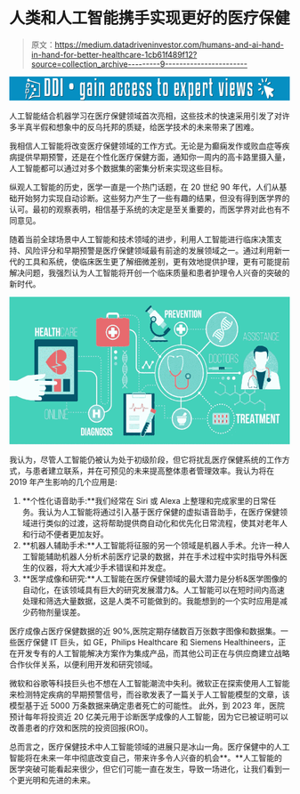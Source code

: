 # 人类和人工智能携手实现更好的医疗保健

> 原文：<https://medium.datadriveninvestor.com/humans-and-ai-hand-in-hand-for-better-healthcare-1cb61f489f12?source=collection_archive---------9----------------------->

[![](img/c67bb6244e891913febbc6f9ea9f1451.png)](http://www.track.datadriveninvestor.com/1B9E)

人工智能结合机器学习在医疗保健领域首次亮相，这些技术的快速采用引发了对许多半真半假和想象中的反乌托邦的质疑，给医学技术的未来带来了困难。

我相信人工智能将改变医疗保健领域的工作方式。无论是为癫痫发作或败血症等疾病提供早期预警，还是在个性化医疗保健方面，通知你一周内的高卡路里摄入量，人工智能都可以通过对多个数据集的密集分析来实现这些目标。

纵观人工智能的历史，医学一直是一个热门话题，在 20 世纪 90 年代，人们从基础开始努力实现自动诊断。这些努力产生了一些有趣的结果，但没有得到医学界的认可。最初的观察表明，相信基于系统的决定是至关重要的，而医学界对此也有不同意见。

随着当前全球场景中人工智能和技术领域的进步，利用人工智能进行临床决策支持、风险评分和早期预警是医疗保健领域最有前途的发展领域之一。通过利用新一代的工具和系统，使临床医生更了解细微差别，更有效地提供护理，更有可能提前解决问题，我强烈认为人工智能将开创一个临床质量和患者护理令人兴奋的突破的新时代。

![](img/2333343f7fe40286f61015d32910e048.png)

我认为，尽管人工智能仍被认为处于初级阶段，但它将扰乱医疗保健系统的工作方式，与患者建立联系，并在可预见的未来提高整体患者管理效率。我认为将在 2019 年产生影响的几个应用是:

1.  **个性化语音助手:**我们经常在 Siri 或 Alexa 上整理和完成家里的日常任务。我认为人工智能将通过引入基于医疗保健的虚拟语音助手，在医疗保健领域进行类似的过渡，这将帮助提供商自动化和优先化日常流程，使其对老年人和行动不便者更加友好。
2.  **机器人辅助手术:**人工智能将征服的另一个领域是机器人手术。允许一种人工智能辅助机器人分析术前医疗记录的数据，并在手术过程中实时指导外科医生的仪器，将大大减少手术错误和并发症。
3.  **医学成像和研究:**人工智能在医疗保健领域的最大潜力是分析&医学图像的自动化，在该领域具有巨大的研究发展潜力&。人工智能可以在短时间内高速处理和筛选大量数据，这是人类不可能做到的。我能想到的一个实时应用是减少药物剂量误差。

医疗成像占医疗保健数据的近 90%,医院定期存储数百万张数字图像和数据集。一些医疗保健 IT 巨头，如 GE，Philips Healthcare 和 Siemens Healthineers，正在开发专有的人工智能解决方案作为集成产品，而其他公司正在与供应商建立战略合作伙伴关系，以便利用开发和研究领域。

微软和谷歌等科技巨头也不想在人工智能潮流中失利。微软正在探索使用人工智能来检测特定疾病的早期预警信号，而谷歌发表了一篇关于人工智能模型的文章，该模型基于近 5000 万条数据来确定患者死亡的可能性。
此外，到 2023 年，医院预计每年将投资近 20 亿美元用于诊断医学成像的人工智能，因为它已被证明可以改善患者的疗效和医院的投资回报(ROI)。

总而言之，医疗保健技术中人工智能领域的进展只是冰山一角。医疗保健中的人工智能将在未来一年中彻底改变自己，带来许多令人兴奋的机会**。**人工智能的医学突破可能看起来很少，但它们可能一直在发生，导致一场进化，让我们看到一个更光明和先进的未来。